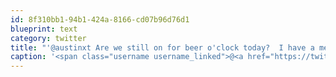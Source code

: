 ```yaml
---
id: 8f310bb1-94b1-424a-8166-cd07b96d76d1
blueprint: text
category: twitter
title: "'@austinxt Are we still on for beer o'clock today?  I have a meeting until 4:45"
caption: '<span class="username username_linked">@<a href="https://twitter.com/austinxt" title="Zenia Austin">austinxt</a></span> Are we still on for beer o''clock today?  I have a meeting until 4:45'
---
```

